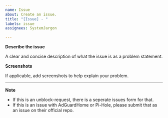 ```yaml
---
name: Issue
about: Create an issue.
title: "[Issue] - "
labels: issue
assignees: SystemJargon

---
```


**Describe the issue**

A clear and concise description of what the issue is as a problem statement.

**Screenshots**

If applicable, add screenshots to help explain your problem.

----

**Note**

* If this is an unblock-request, there is a seperate issues form for that.
* If this is an issue with AdGuardHome or Pi-Hole, please submit that as an issue on their official repo.
